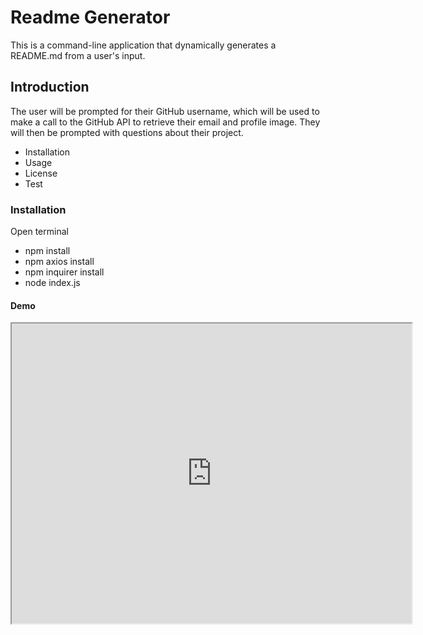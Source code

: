 # Readme Generator
This is a command-line application that dynamically generates a README.md from a user's input.
## Introduction
The user will be prompted for their GitHub username, which will be used to make a call to the GitHub API to retrieve their email and profile image. They will then be prompted with questions about their project.
- Installation
- Usage
- License
- Test
### Installation
Open terminal 
- npm install 
- npm axios install
- npm inquirer install
- node index.js
#### Demo
<iframe src="https://drive.google.com/file/d/13rVoyItzgAdqdLXBNHNdLai14-FR9ju9/preview" width="640" height="480"></iframe>
